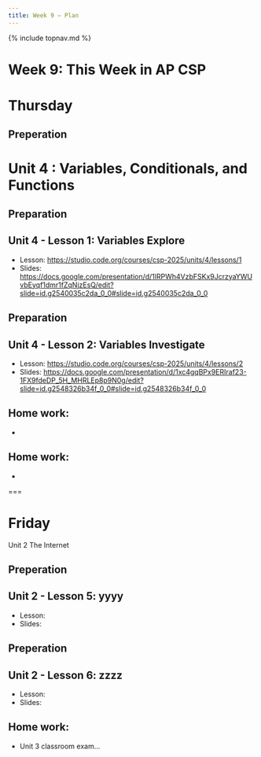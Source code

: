 ```yaml
---
title: Week 9 — Plan
---
```

{% include topnav.md %}

# Week 9: This Week in AP CSP

# Thursday 
## Preperation


# Unit 4 : Variables, Conditionals, and Functions

## Preparation

## Unit 4 - Lesson 1: Variables Explore
- Lesson: https://studio.code.org/courses/csp-2025/units/4/lessons/1
- Slides: https://docs.google.com/presentation/d/1lRPWh4VzbFSKx9JcrzyaYWUvbEyqf1dmr1fZqNjzEsQ/edit?slide=id.g2540035c2da_0_0#slide=id.g2540035c2da_0_0

## Preparation

## Unit 4 - Lesson 2: Variables Investigate
- Lesson: https://studio.code.org/courses/csp-2025/units/4/lessons/2
- Slides: https://docs.google.com/presentation/d/1xc4gqBPx9ERIraf23-1FX9fdeDP_5H_MHRLEp8p9N0g/edit?slide=id.g2548326b34f_0_0#slide=id.g2548326b34f_0_0

## Home work:
- 

## Home work:
- 
===

# Friday
Unit 2 The Internet

## Preperation

## Unit 2 - Lesson 5: yyyy
- Lesson: 
- Slides: 

## Preperation

## Unit 2 - Lesson 6: zzzz
- Lesson: 
- Slides: 

## Home work:
- Unit 3 classroom exam...